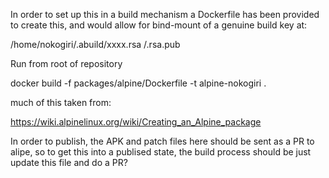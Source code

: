 In order to set up this in a build mechanism a Dockerfile has been provided to create this, and would allow for bind-mount of a genuine build key at:

  /home/nokogiri/.abuild/xxxx.rsa /.rsa.pub

Run from root of repository

   docker build -f packages/alpine/Dockerfile -t alpine-nokogiri .

much of this taken from:

https://wiki.alpinelinux.org/wiki/Creating_an_Alpine_package

In order to publish, the APK and patch files here should be sent as a PR to alipe, so to get this into a publised state, the build process should be just update this file and do a PR?
